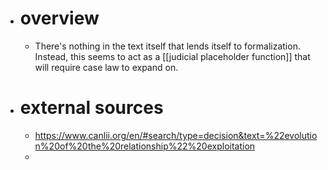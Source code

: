 - # overview
	- There's nothing in the text itself that lends itself to formalization. Instead, this seems to act as a [[judicial placeholder function]] that will require case law to expand on.
- # external sources
	- https://www.canlii.org/en/#search/type=decision&text=%22evolution%20of%20the%20relationship%22%20exploitation
	-